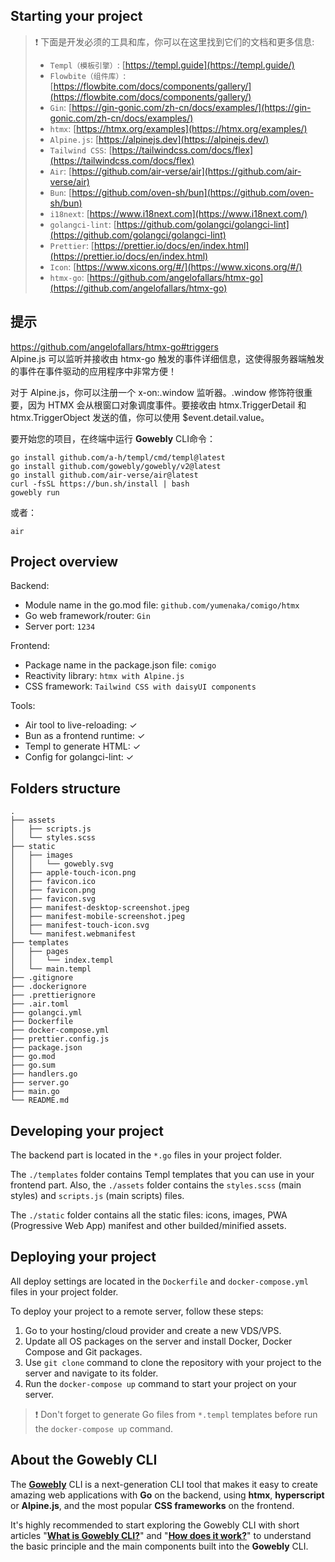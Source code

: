 ## Starting your project

> ❗️ 下面是开发必须的工具和库，你可以在这里找到它们的文档和更多信息:
>
> - `Templ（模板引擎）`: [https://templ.guide](https://templ.guide/)
> - `Flowbite（组件库）`: [https://flowbite.com/docs/components/gallery/](https://flowbite.com/docs/components/gallery/)
> - `Gin`: [https://gin-gonic.com/zh-cn/docs/examples/](https://gin-gonic.com/zh-cn/docs/examples/)
> - `htmx`: [https://htmx.org/examples](https://htmx.org/examples/)
> - `Alpine.js`: [https://alpinejs.dev](https://alpinejs.dev/)
> - `Tailwind CSS`: [https://tailwindcss.com/docs/flex](https://tailwindcss.com/docs/flex)
> - `Air`: [https://github.com/air-verse/air](https://github.com/air-verse/air)
> - `Bun`: [https://github.com/oven-sh/bun](https://github.com/oven-sh/bun)
> - `i18next`: [https://www.i18next.com](https://www.i18next.com/)
> - `golangci-lint`: [https://github.com/golangci/golangci-lint](https://github.com/golangci/golangci-lint)
> - `Prettier`: [https://prettier.io/docs/en/index.html](https://prettier.io/docs/en/index.html)
> - `Icon`: [https://www.xicons.org/#/](https://www.xicons.org/#/)
> - `htmx-go`: [https://github.com/angelofallars/htmx-go](https://github.com/angelofallars/htmx-go)

## 提示

<https://github.com/angelofallars/htmx-go#triggers>  
Alpine.js 可以监听并接收由 htmx-go 触发的事件详细信息，这使得服务器端触发的事件在事件驱动的应用程序中非常方便！

对于 Alpine.js，你可以注册一个 x-on:<EventName>.window 监听器。.window 修饰符很重要，因为 HTMX 会从根窗口对象调度事件。要接收由 htmx.TriggerDetail 和 htmx.TriggerObject 发送的值，你可以使用 $event.detail.value。

要开始您的项目，在终端中运行 **Gowebly** CLI命令：

```console
go install github.com/a-h/templ/cmd/templ@latest
go install github.com/gowebly/gowebly/v2@latest
go install github.com/air-verse/air@latest
curl -fsSL https://bun.sh/install | bash
gowebly run
```

或者：

```console
air
```

## Project overview

Backend:

- Module name in the go.mod file: `github.com/yumenaka/comigo/htmx`
- Go web framework/router: `Gin`
- Server port: `1234`

Frontend:

- Package name in the package.json file: `comigo`
- Reactivity library: `htmx with Alpine.js`
- CSS framework: `Tailwind CSS with daisyUI components`

Tools:

- Air tool to live-reloading: ✓
- Bun as a frontend runtime: ✓
- Templ to generate HTML: ✓
- Config for golangci-lint: ✓

## Folders structure

```console
.
├── assets
│   ├── scripts.js
│   └── styles.scss
├── static
│   ├── images
│   │   └── gowebly.svg
│   ├── apple-touch-icon.png
│   ├── favicon.ico
│   ├── favicon.png
│   ├── favicon.svg
│   ├── manifest-desktop-screenshot.jpeg
│   ├── manifest-mobile-screenshot.jpeg
│   ├── manifest-touch-icon.svg
│   └── manifest.webmanifest
├── templates
│   ├── pages
│   │   └── index.templ
│   └── main.templ
├── .gitignore
├── .dockerignore
├── .prettierignore
├── .air.toml
├── golangci.yml
├── Dockerfile
├── docker-compose.yml
├── prettier.config.js
├── package.json
├── go.mod
├── go.sum
├── handlers.go
├── server.go
├── main.go
└── README.md
```

## Developing your project

The backend part is located in the `*.go` files in your project folder.

The `./templates` folder contains Templ templates that you can use in your frontend part. Also, the `./assets` folder contains the `styles.scss` (main styles) and `scripts.js` (main scripts) files.

The `./static` folder contains all the static files: icons, images, PWA (Progressive Web App) manifest and other builded/minified assets.

## Deploying your project

All deploy settings are located in the `Dockerfile` and `docker-compose.yml` files in your project folder.

To deploy your project to a remote server, follow these steps:

1. Go to your hosting/cloud provider and create a new VDS/VPS.
2. Update all OS packages on the server and install Docker, Docker Compose and Git packages.
3. Use `git clone` command to clone the repository with your project to the server and navigate to its folder.
4. Run the `docker-compose up` command to start your project on your server.

> ❗️ Don't forget to generate Go files from `*.templ` templates before run the `docker-compose up` command.

## About the Gowebly CLI

The [**Gowebly**](https://github.com/gowebly/gowebly) CLI is a next-generation CLI tool that makes it easy to create amazing web applications with **Go** on the backend, using **htmx**, **hyperscript** or **Alpine.js**, and the most popular **CSS frameworks** on the frontend.

It's highly recommended to start exploring the Gowebly CLI with short articles "[**What is Gowebly CLI?**](https://gowebly.org/getting-started)" and "[**How does it work?**](https://gowebly.org/getting-started/how-does-it-work)" to understand the basic principle and the main components built into the **Gowebly** CLI.
